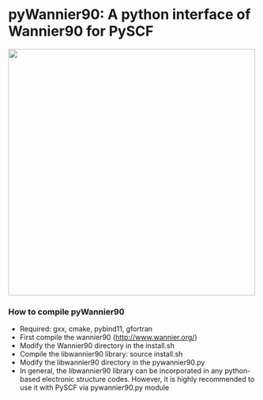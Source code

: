 # pyWannier90: A python interface of Wannier90 for PySCF 


<img src="https://github.com/hungpham2017/pyWannier90/blob/master/doc/Polyyens.png" width="500" align="middle">


### How to compile pyWannier90
 - Required: gxx, cmake, pybind11, gfortran
 - First compile the wannier90 (http://www.wannier.org/)
 - Modify the Wannier90 directory in the install.sh
 - Compile the libwannier90 library: source install.sh
 - Modify the libwannier90 directory in the pywannier90.py
 - In general, the libwannier90 library can be incorporated in any python-based electronic structure codes. However, it is highly recommended to use it with PySCF via pywannier90.py module